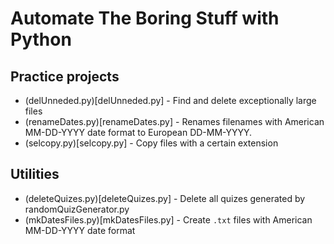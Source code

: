 # Automate The Boring Stuff with Python

## Practice projects 

* (delUnneded.py)[delUnneded.py] - Find and delete exceptionally large files
* (renameDates.py)[renameDates.py] - Renames filenames with American MM-DD-YYYY date format to European DD-MM-YYYY.
* (selcopy.py)[selcopy.py] - Copy files with a certain extension

## Utilities
* (deleteQuizes.py)[deleteQuizes.py] - Delete all quizes generated by randomQuizGenerator.py
* (mkDatesFiles.py)[mkDatesFiles.py] - Create `.txt` files with American MM-DD-YYYY date format